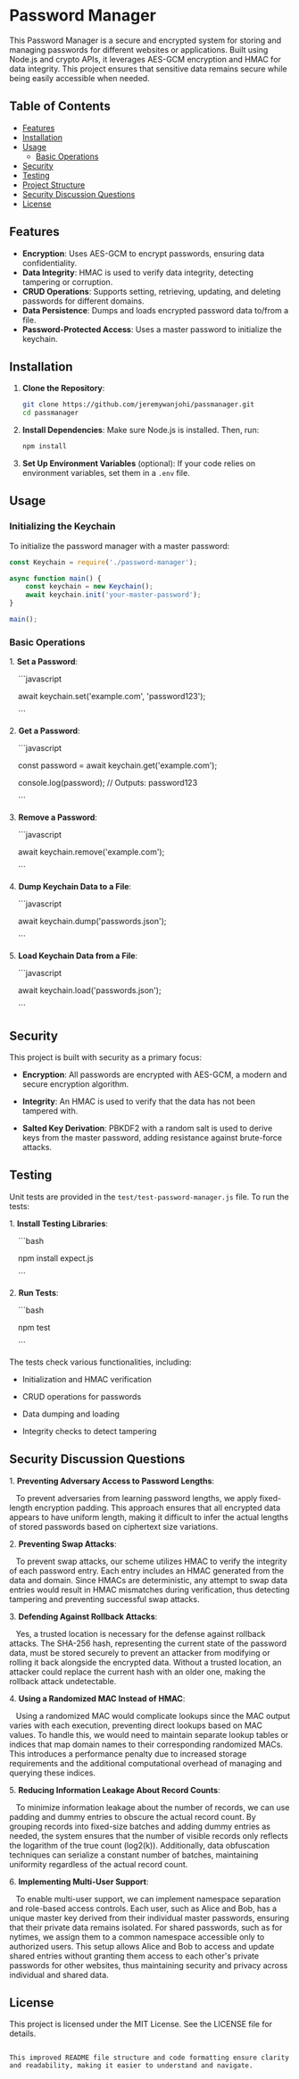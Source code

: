 

# Password Manager

This Password Manager is a secure and encrypted system for storing and managing passwords for different websites or applications. Built using Node.js and crypto APIs, it leverages AES-GCM encryption and HMAC for data integrity. This project ensures that sensitive data remains secure while being easily accessible when needed.

## Table of Contents
- [Features](#features)
- [Installation](#installation)
- [Usage](#usage)
  - [Basic Operations](#basic-operations)
- [Security](#security)
- [Testing](#testing)
- [Project Structure](#project-structure)
- [Security Discussion Questions](#security-discussion-questions)
- [License](#license)

## Features

- **Encryption**: Uses AES-GCM to encrypt passwords, ensuring data confidentiality.
- **Data Integrity**: HMAC is used to verify data integrity, detecting tampering or corruption.
- **CRUD Operations**: Supports setting, retrieving, updating, and deleting passwords for different domains.
- **Data Persistence**: Dumps and loads encrypted password data to/from a file.
- **Password-Protected Access**: Uses a master password to initialize the keychain.

## Installation

1. **Clone the Repository**:
    ```bash
    git clone https://github.com/jeremywanjohi/passmanager.git
    cd passmanager
    ```

2. **Install Dependencies**: Make sure Node.js is installed. Then, run:
    ```bash
    npm install
    ```

3. **Set Up Environment Variables** (optional): If your code relies on environment variables, set them in a `.env` file.

## Usage

### Initializing the Keychain

To initialize the password manager with a master password:
```javascript
const Keychain = require('./password-manager');

async function main() {
    const keychain = new Keychain();
    await keychain.init('your-master-password');
}

main();

```

### Basic Operations

1\. **Set a Password**:

    ```javascript

    await keychain.set('example.com', 'password123');

    ```

2\. **Get a Password**:

    ```javascript

    const password = await keychain.get('example.com');

    console.log(password); // Outputs: password123

    ```

3\. **Remove a Password**:

    ```javascript

    await keychain.remove('example.com');

    ```

4\. **Dump Keychain Data to a File**:

    ```javascript

    await keychain.dump('passwords.json');

    ```

5\. **Load Keychain Data from a File**:

    ```javascript

    await keychain.load('passwords.json');

    ```

## Security

This project is built with security as a primary focus:

- **Encryption**: All passwords are encrypted with AES-GCM, a modern and secure encryption algorithm.

- **Integrity**: An HMAC is used to verify that the data has not been tampered with.

- **Salted Key Derivation**: PBKDF2 with a random salt is used to derive keys from the master password, adding resistance against brute-force attacks.

## Testing

Unit tests are provided in the `test/test-password-manager.js` file. To run the tests:

1\. **Install Testing Libraries**:

    ```bash

    npm install expect.js

    ```

2\. **Run Tests**:

    ```bash

    npm test

    ```

The tests check various functionalities, including:

- Initialization and HMAC verification

- CRUD operations for passwords

- Data dumping and loading

- Integrity checks to detect tampering


## Security Discussion Questions

1\. **Preventing Adversary Access to Password Lengths**:  

   To prevent adversaries from learning password lengths, we apply fixed-length encryption padding. This approach ensures that all encrypted data appears to have uniform length, making it difficult to infer the actual lengths of stored passwords based on ciphertext size variations.

2\. **Preventing Swap Attacks**:  

   To prevent swap attacks, our scheme utilizes HMAC to verify the integrity of each password entry. Each entry includes an HMAC generated from the data and domain. Since HMACs are deterministic, any attempt to swap data entries would result in HMAC mismatches during verification, thus detecting tampering and preventing successful swap attacks.

3\. **Defending Against Rollback Attacks**:  

   Yes, a trusted location is necessary for the defense against rollback attacks. The SHA-256 hash, representing the current state of the password data, must be stored securely to prevent an attacker from modifying or rolling it back alongside the encrypted data. Without a trusted location, an attacker could replace the current hash with an older one, making the rollback attack undetectable.

4\. **Using a Randomized MAC Instead of HMAC**:  

   Using a randomized MAC would complicate lookups since the MAC output varies with each execution, preventing direct lookups based on MAC values. To handle this, we would need to maintain separate lookup tables or indices that map domain names to their corresponding randomized MACs. This introduces a performance penalty due to increased storage requirements and the additional computational overhead of managing and querying these indices.

5\. **Reducing Information Leakage About Record Counts**:  

   To minimize information leakage about the number of records, we can use padding and dummy entries to obscure the actual record count. By grouping records into fixed-size batches and adding dummy entries as needed, the system ensures that the number of visible records only reflects the logarithm of the true count (log2(k)). Additionally, data obfuscation techniques can serialize a constant number of batches, maintaining uniformity regardless of the actual record count.

6\. **Implementing Multi-User Support**:  

   To enable multi-user support, we can implement namespace separation and role-based access controls. Each user, such as Alice and Bob, has a unique master key derived from their individual master passwords, ensuring that their private data remains isolated. For shared passwords, such as for nytimes, we assign them to a common namespace accessible only to authorized users. This setup allows Alice and Bob to access and update shared entries without granting them access to each other's private passwords for other websites, thus maintaining security and privacy across individual and shared data.

## License

This project is licensed under the MIT License. See the LICENSE file for details.

```

This improved README file structure and code formatting ensure clarity and readability, making it easier to understand and navigate.
